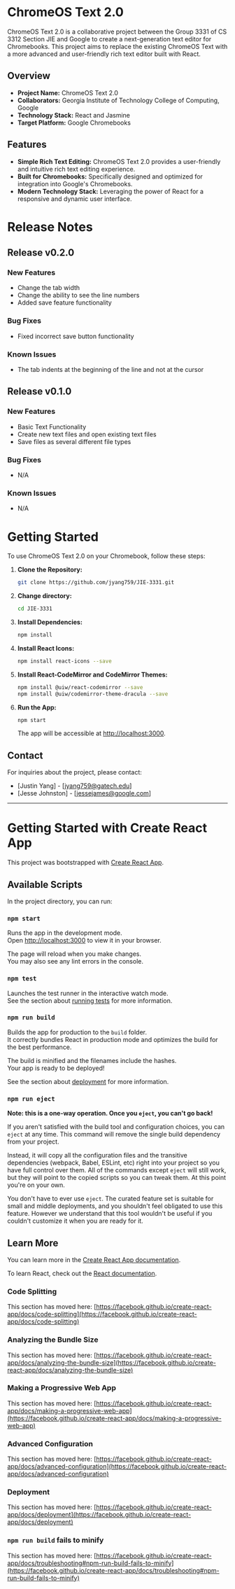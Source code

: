# ChromeOS Text 2.0

ChromeOS Text 2.0 is a collaborative project between the Group 3331 of CS 3312 Section JIE and Google to create a next-generation text editor for Chromebooks. This project aims to replace the existing ChromeOS Text with a more advanced and user-friendly rich text editor built with React.

## Overview

- **Project Name:** ChromeOS Text 2.0
- **Collaborators:** Georgia Institute of Technology College of Computing, Google
- **Technology Stack:** React and Jasmine
- **Target Platform:** Google Chromebooks

## Features

- **Simple Rich Text Editing:** ChromeOS Text 2.0 provides a user-friendly and intuitive rich text editing experience.
- **Built for Chromebooks:** Specifically designed and optimized for integration into Google's Chromebooks.
- **Modern Technology Stack:** Leveraging the power of React for a responsive and dynamic user interface.

# Release Notes

## Release v0.2.0
### New Features
- Change the tab width
- Change the ability to see the line numbers
- Added save feature functionality
### Bug Fixes
- Fixed incorrect save button functionality
### Known Issues
- The tab indents at the beginning of the line and not at the cursor
  
## Release v0.1.0
### New Features
- Basic Text Functionality
- Create new text files and open existing text files
- Save files as several different file types
### Bug Fixes
- N/A
### Known Issues
- N/A

# Getting Started

To use ChromeOS Text 2.0 on your Chromebook, follow these steps:

1. **Clone the Repository:**
   ```bash
   git clone https://github.com/jyang759/JIE-3331.git
   ```
2. **Change directory:**
   ```bash
   cd JIE-3331
   ```

3. **Install Dependencies:**
   ```bash
   npm install
   ```

4. **Install React Icons:**
   ```bash
   npm install react-icons --save
   ```
   
5. **Install React-CodeMirror and CodeMirror Themes:** 
   ```bash
   npm install @uiw/react-codemirror --save
   npm install @uiw/codemirror-theme-dracula --save
   ```
   
6. **Run the App:**
   ```bash
   npm start
   ```



   The app will be accessible at [http://localhost:3000](http://localhost:3000).

## Contact

For inquiries about the project, please contact:

- [Justin Yang] - [jyang759@gatech.edu]
- [Jesse Johnston] - [jessejames@google.com]

---


# Getting Started with Create React App

This project was bootstrapped with [Create React App](https://github.com/facebook/create-react-app).

## Available Scripts

In the project directory, you can run:

### `npm start`

Runs the app in the development mode.\
Open [http://localhost:3000](http://localhost:3000) to view it in your browser.

The page will reload when you make changes.\
You may also see any lint errors in the console.

### `npm test`

Launches the test runner in the interactive watch mode.\
See the section about [running tests](https://facebook.github.io/create-react-app/docs/running-tests) for more information.

### `npm run build`

Builds the app for production to the `build` folder.\
It correctly bundles React in production mode and optimizes the build for the best performance.

The build is minified and the filenames include the hashes.\
Your app is ready to be deployed!

See the section about [deployment](https://facebook.github.io/create-react-app/docs/deployment) for more information.

### `npm run eject`

**Note: this is a one-way operation. Once you `eject`, you can't go back!**

If you aren't satisfied with the build tool and configuration choices, you can `eject` at any time. This command will remove the single build dependency from your project.

Instead, it will copy all the configuration files and the transitive dependencies (webpack, Babel, ESLint, etc) right into your project so you have full control over them. All of the commands except `eject` will still work, but they will point to the copied scripts so you can tweak them. At this point you're on your own.

You don't have to ever use `eject`. The curated feature set is suitable for small and middle deployments, and you shouldn't feel obligated to use this feature. However we understand that this tool wouldn't be useful if you couldn't customize it when you are ready for it.

## Learn More

You can learn more in the [Create React App documentation](https://facebook.github.io/create-react-app/docs/getting-started).

To learn React, check out the [React documentation](https://reactjs.org/).

### Code Splitting

This section has moved here: [https://facebook.github.io/create-react-app/docs/code-splitting](https://facebook.github.io/create-react-app/docs/code-splitting)

### Analyzing the Bundle Size

This section has moved here: [https://facebook.github.io/create-react-app/docs/analyzing-the-bundle-size](https://facebook.github.io/create-react-app/docs/analyzing-the-bundle-size)

### Making a Progressive Web App

This section has moved here: [https://facebook.github.io/create-react-app/docs/making-a-progressive-web-app](https://facebook.github.io/create-react-app/docs/making-a-progressive-web-app)

### Advanced Configuration

This section has moved here: [https://facebook.github.io/create-react-app/docs/advanced-configuration](https://facebook.github.io/create-react-app/docs/advanced-configuration)

### Deployment

This section has moved here: [https://facebook.github.io/create-react-app/docs/deployment](https://facebook.github.io/create-react-app/docs/deployment)

### `npm run build` fails to minify

This section has moved here: [https://facebook.github.io/create-react-app/docs/troubleshooting#npm-run-build-fails-to-minify](https://facebook.github.io/create-react-app/docs/troubleshooting#npm-run-build-fails-to-minify)
